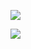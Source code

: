 ![](https://ae01.alicdn.com/kf/H0b25fab3aa504b32ae6db158cc620b32G.jpg)

![](https://ae01.alicdn.com/kf/H5bb6e819e45b4ac2b5acfb2a8720c15fc.jpg)

